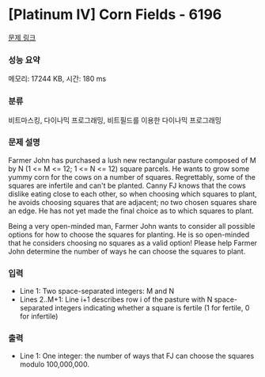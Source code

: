 # [Platinum IV] Corn Fields - 6196 

[문제 링크](https://www.acmicpc.net/problem/6196) 

### 성능 요약

메모리: 17244 KB, 시간: 180 ms

### 분류

비트마스킹, 다이나믹 프로그래밍, 비트필드를 이용한 다이나믹 프로그래밍

### 문제 설명

<p>Farmer John has purchased a lush new rectangular pasture composed of M by N (1 <= M <= 12; 1 <= N <= 12) square parcels. He wants to grow some yummy corn for the cows on a number of squares. Regrettably, some of the squares are infertile and can't be planted. Canny FJ knows that the cows dislike eating close to each other, so when choosing which squares to plant, he avoids choosing squares that are adjacent; no two chosen squares share an edge. He has not yet made the final choice as to which squares to plant.</p>

<p>Being a very open-minded man, Farmer John wants to consider all possible options for how to choose the squares for planting. He is so open-minded that he considers choosing no squares as a valid option!  Please help Farmer John determine the number of ways he can choose the squares to plant.</p>

### 입력 

 <ul>
	<li>Line 1: Two space-separated integers: M and N</li>
	<li>Lines 2..M+1: Line i+1 describes row i of the pasture with N space-separated integers indicating whether a square is fertile (1 for fertile, 0  for infertile)</li>
</ul>

<p> </p>

### 출력 

 <ul>
	<li>Line 1: One integer: the number of ways that FJ can choose the squares modulo 100,000,000.</li>
</ul>

